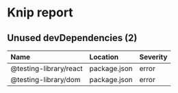 # Knip report

## Unused devDependencies (2)

| Name | Location | Severity |
| :--------------------- | :----------- | :------- |
| @testing-library/react | package.json | error |
| @testing-library/dom | package.json | error |

